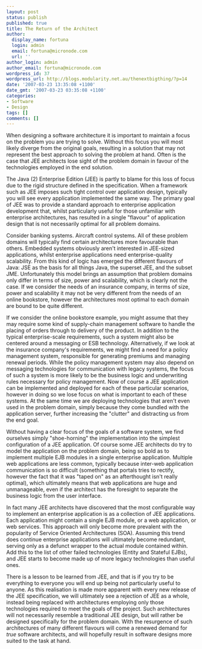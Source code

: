 ```yaml
---
layout: post
status: publish
published: true
title: The Return of the Architect
author:
  display_name: fortuna
  login: admin
  email: fortuna@micronode.com
  url: ''
author_login: admin
author_email: fortuna@micronode.com
wordpress_id: 37
wordpress_url: http://blogs.modularity.net.au/thenextbigthing/?p=14
date: '2007-03-23 13:35:08 +1100'
date_gmt: '2007-03-23 03:35:08 +1100'
categories:
- Software
- Design
tags: []
comments: []
---
```

<p>When designing a software architecture it is important to maintain a focus on the problem you are trying to solve. Without this focus you will most likely diverge from the original goals, resulting in a solution that may not represent the best approach to solving the problem at hand. Often is the case that JEE architects lose sight of the problem domain in favour of the technologies employed in the end solution.</p>
<p>The Java (2) Enterprise Edition (JEE) is partly to blame for this loss of focus due to the rigid structure defined in the specification. When a framework such as JEE imposes such tight control over application design, typically you will see every application implemented the same way. The primary goal of JEE was to provide a standard approach to enterprise application development that, whilst particularly useful for those unfamiliar with enterprise architectures, has resulted in a single "flavour" of application design that is not necessarily optimal for all problem domains.</p>
<p>Consider banking systems. Aircraft control systems. All of these problem domains will typically find certain architectures more favourable than others. Embedded systems obviously aren't interested in JEE-sized applications, whilst enterprise applications need enterprise-quality scalability. From this kind of logic has emerged the different flavours of Java: JSE as the basis for all things Java, the superset JEE, and the subset JME. Unfortunately this model brings an assumption that problem domains only differ in terms of size, power and scalability, which is clearly not the case. If we consider the needs of an insurance company, in terms of size, power and scalability it may not be very different from the needs of an online bookstore, however the architectures most optimal to each domain are bound to be quite different.</p>
<p>If we consider the online bookstore example, you might assume that they may require some kind of supply-chain management software to handle the placing of orders through to delivery of the product. In addition to the typical enterprise-scale requirements, such a system might also be centered around a messaging or ESB technology. Alternatively, if we look at the insurance company's requirements, we might find a need for a policy management system, responsible for generating premiums and managing renewal periods. While the policy management system may also depend on messaging technologies for communication with legacy systems, the focus of such a system is more likely to be the business logic and underwriting rules necessary for policy management. Now of course a JEE application can be implemented and deployed for each of these particular scenarios, however in doing so we lose focus on what is important to each of these systems. At the same time we are deploying technologies that aren't even used in the problem domain, simply because they come bundled with the application server, further increasing the "clutter" and distracting us from the end goal.</p>
<p>Without having a clear focus of the goals of a software system, we find ourselves simply "shoe-horning" the implementation into the simplest configuration of a JEE application. Of course some JEE architects do try to model the application on the problem domain, being so bold as to implement multiple EJB modules in a single enterprise application. Multiple web applications are less common, typically because inter-web application communication is so difficult (something that portals tries to rectify, however the fact that it was "taped on" as an afterthought isn't really optimal), which ultimately means that web applications are huge and unmanageable, even if the architect has the foresight to separate the business logic from the user interface.</p>
<p>In fact many JEE architects have discovered that the most configurable way to implement an enterprise application is as a collection of JEE applications. Each application might contain a single EJB module, or a web application, or web services. This approach will only become more prevalent with the popularity of Service Oriented Architectures (SOA). Assuming this trend does continue enterprise applications will ultimately become redundant, serving only as a defunct wrapper to the actual module contained within. Add this to the list of other failed technologies (Entity and Stateful EJBs), and JEE starts to become made up of more legacy technologies than useful ones.</p>
<p>There is a lesson to be learned from JEE, and that is if you try to be everything to everyone you will end up being not particularly useful to anyone. As this realisation is made more apparent with every new release of the JEE specification, we will ultimately see a rejection of JEE as a whole, instead being replaced with architectures employing only those technologies required to meet the goals of the project. Such architectures will not necessarily resemble a traditional JEE design, but will rather be designed specifically for the problem domain. With the resurgence of such architectures of many different flavours will come a renewed demand for <em>true</em> software architects, and will hopefully result in software designs more suited to the task at hand.</p>
